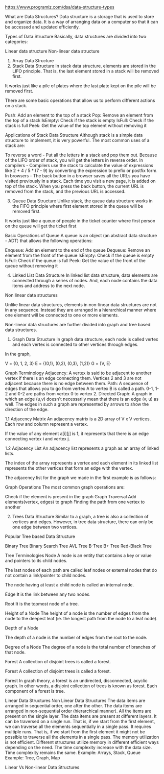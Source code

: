 https://www.programiz.com/dsa/data-structure-types

What are Data Structures?
Data structure is a storage that is used to store and organize data. It is a way of arranging data on a computer so that it can be accessed and updated efficiently.

Types of Data Structure
Basically, data structures are divided into two categories:

Linear data structure
Non-linear data structure


1. Array Data Structure
2. Stack Data Structure
In stack data structure, elements are stored in the LIFO principle. That is, the last element stored in a stack will be removed first.

It works just like a pile of plates where the last plate kept on the pile will be removed first.

There are some basic operations that allow us to perform different actions on a stack.

Push: Add an element to the top of a stack
Pop: Remove an element from the top of a stack
IsEmpty: Check if the stack is empty
IsFull: Check if the stack is full
Peek: Get the value of the top element without removing it


Applications of Stack Data Structure
Although stack is a simple data structure to implement, it is very powerful. The most common uses of a stack are:

To reverse a word - Put all the letters in a stack and pop them out. Because of the LIFO order of stack, you will get the letters in reverse order.
In compilers - Compilers use the stack to calculate the value of expressions like 2 + 4 / 5 * (7 - 9) by converting the expression to prefix or postfix form.
In browsers - The back button in a browser saves all the URLs you have visited previously in a stack. Each time you visit a new page, it is added on top of the stack. When you press the back button, the current URL is removed from the stack, and the previous URL is accessed.

3. Queue Data Structure
Unlike stack, the queue data structure works in the FIFO principle where first element stored in the queue will be removed first.

It works just like a queue of people in the ticket counter where first person on the queue will get the ticket first

Basic Operations of Queue
A queue is an object (an abstract data structure - ADT) that allows the following operations:

Enqueue: Add an element to the end of the queue
Dequeue: Remove an element from the front of the queue
IsEmpty: Check if the queue is empty
IsFull: Check if the queue is full
Peek: Get the value of the front of the queue without removing it

4. Linked List Data Structure
In linked list data structure, data elements are connected through a series of nodes. And, each node contains the data items and address to the next node.


Non linear data structures

Unlike linear data structures, elements in non-linear data structures are not in any sequence. Instead they are arranged in a hierarchical manner where one element will be connected to one or more elements.

Non-linear data structures are further divided into graph and tree based data structures.


1. Graph Data Structure
In graph data structure, each node is called vertex and each vertex is connected to other vertices through edges.

In the graph,

V = {0, 1, 2, 3}
E = {(0,1), (0,2), (0,3), (1,2)}
G = {V, E}


Graph Terminology
Adjacency: A vertex is said to be adjacent to another vertex if there is an edge connecting them. Vertices 2 and 3 are not adjacent because there is no edge between them.
Path: A sequence of edges that allows you to go from vertex A to vertex B is called a path. 0-1, 1-2 and 0-2 are paths from vertex 0 to vertex 2.
Directed Graph: A graph in which an edge (u,v) doesn't necessarily mean that there is an edge (v, u) as well. The edges in such a graph are represented by arrows to show the direction of the edge.

1.1 Adjacency Matrix
An adjacency matrix is a 2D array of V x V vertices. Each row and column represent a vertex.

If the value of any element a[i][j] is 1, it represents that there is an edge connecting vertex i and vertex j.


1.2 Adjacency List
An adjacency list represents a graph as an array of linked lists.

The index of the array represents a vertex and each element in its linked list represents the other vertices that form an edge with the vertex.

The adjacency list for the graph we made in the first example is as follows:

Graph Operations
The most common graph operations are:

Check if the element is present in the graph
Graph Traversal
Add elements(vertex, edges) to graph
Finding the path from one vertex to another

2. Trees Data Structure
Similar to a graph, a tree is also a collection of vertices and edges. However, in tree data structure, there can only be one edge between two vertices.

Popular Tree based Data Structure

Binary Tree
Binary Search Tree
AVL Tree
B-Tree
B+ Tree
Red-Black Tree

Tree Terminologies
Node
A node is an entity that contains a key or value and pointers to its child nodes.

The last nodes of each path are called leaf nodes or external nodes that do not contain a link/pointer to child nodes.

The node having at least a child node is called an internal node.

Edge
It is the link between any two nodes.

Root
It is the topmost node of a tree.

Height of a Node
The height of a node is the number of edges from the node to the deepest leaf (ie. the longest path from the node to a leaf node).

Depth of a Node

The depth of a node is the number of edges from the root to the node.

Degree of a Node
The degree of a node is the total number of branches of that node.

Forest
A collection of disjoint trees is called a forest.

Forest
A collection of disjoint trees is called a forest.


Forest
In graph theory, a forest is an undirected, disconnected, acyclic graph. In other words, a disjoint collection of trees is known as forest. Each component of a forest is tree.


Linear Data Structures	Non Linear Data Structures
The data items are arranged in sequential order, one after the other.	The data items are arranged in non-sequential order (hierarchical manner).
All the items are present on the single layer.	The data items are present at different layers.
It can be traversed on a single run. That is, if we start from the first element, we can traverse all the elements sequentially in a single pass.	It requires multiple runs. That is, if we start from the first element it might not be possible to traverse all the elements in a single pass.
The memory utilization is not efficient.	Different structures utilize memory in different efficient ways depending on the need.
The time complexity increase with the data size.	Time complexity remains the same.
Example: Arrays, Stack, Queue	Example: Tree, Graph, Map

Linear Vs Non-linear Data Structures



